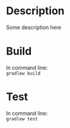 # Description
Some description here
# Build
In command line:\
`gradlew build`
# Test
In command line:\
`gradlew test`